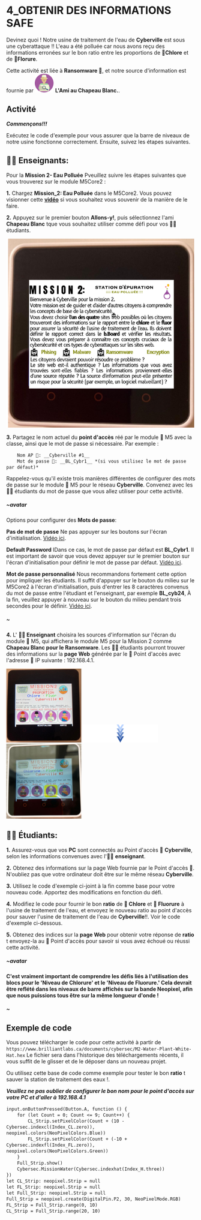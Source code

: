 # 4_OBTENIR DES INFORMATIONS SAFE

Devinez quoi ! Notre usine de traitement de l'eau de __Cyberville__ est sous une cyberattaque !! L'eau a été polluée car nous avons reçu des informations erronées sur le bon ratio entre les proportions de __🧪Chlore__ et de __🧪Florure__.

Cette activité est liée à __Ransomware  💸__, et notre source d'information est fournie par <img src="https://github.com/Brilliant-Labs/code.bl/blob/code_alpha/packaged/docs/static/mb/projects/bboard-tutorials-cyberville/ValuableData/4_Get_Safe_Information/WhiteHat.png?raw=true" alt="WhiteHat" title="WhiteHat" width="50"/> __L'Ami au Chapeau Blanc.__.
## Activité
__*Commençons!!!*__

Exécutez le code d'exemple pour vous assurer que la barre de niveaux de notre usine fonctionne correctement. Ensuite, suivez les étapes suivantes.  

## __🧑‍🏫 Enseignants:__

Pour la __Mission 2- Eau Polluée__ Pveuillez suivre les étapes suivantes que vous trouverez sur le module M5Core2 :

__1.__ Chargez __Mission_2: Eau Polluée__ dans le M5Core2. Vous pouvez visionner cette [__vidéo__](https://drive.google.com/file/d/10wwarSBpShICwBmd_FT7_MREetXONrN8/view?usp=sharing) si vous souhaitez vous souvenir de la manière de le faire.

__2.__ Appuyez sur le premier bouton __Allons-y!__, puis sélectionnez l'ami  __Chapeau Blanc__ tque vous souhaitez utiliser comme défi pour vos 🧑‍🎓 étudiants. 

![M2](https://github.com/Brilliant-Labs/code.bl/blob/code_alpha/packaged/docs/static/mb/projects/bboard-tutorials-cyberville/ValuableData/2_Get_Reliable_Information/M2_FR.png?raw=true "Mission 2")  

__3.__ Partagez le nom actuel du __point d'accès__ réé par le module 📳 M5 avec la classe, ainsi que le mot de passe si nécessaire. Par exemple :  

        Nom AP 📳: __Cyberville #1__  
        Mot de passe 🔑: __BL_Cybr1__ *(si vous utilisez le mot de passe par défaut)*

Rappelez-vous qu'il existe trois manières différentes de configurer des mots de passe sur le module 📳 M5 pour le réseau __Cyberville__. Convenez avec les 🧑‍🎓 étudiants du mot de passe que vous allez utiliser pour cette activité. 

##### ~avatar
Options pour configurer des __Mots de passe__:

__Pas de mot de passe__ Ne pas appuyer sur les boutons sur l'écran d'initialisation. [Vidéo ici](https://www.canva.com/design/DAGJhwOPNfA/C7i4j-8NuAyaVB4WW4ZQLg/watch?utm_content=DAGJhwOPNfA&utm_campaign=designshare&utm_medium=link&utm_source=editor). 

__Default Password__ IDans ce cas, le mot de passe par défaut est __BL_Cybr1__. Il est important de savoir que vous devez appuyer sur le premier bouton sur l'écran d'initialisation pour définir le mot de passe par défaut. [Vidéo ici](https://www.canva.com/design/DAGJh3x2cWc/WLy_dI8ckApegcX8nVluYw/watch?utm_content=DAGJh3x2cWc&utm_campaign=designshare&utm_medium=link&utm_source=editor). 

__Mot de passe personnalisé__ Nous recommandons fortement cette option pour impliquer les étudiants. Il suffit d'appuyer sur le bouton du milieu sur le M5Core2 à l'écran d'initialisation, puis d'entrer les 8 caractères convenus du mot de passe entre l'étudiant et l'enseignant, par exemple __BL_cyb24__, À la fin, veuillez appuyer à nouveau sur le bouton du milieu pendant trois secondes pour le définir. [Vidéo ici](https://www.canva.com/design/DAGJhzixXtc/zuFnnSe0t3ZZR298o1uEjg/watch?utm_content=DAGJhzixXtc&utm_campaign=designshare&utm_medium=link&utm_source=editor). 
##### ~

__4.__  L' __🧑‍🏫 Enseignant__ choisira les sources d'information sur l'écran du module 📳 M5, qui affichera le module M5 pour la Mission 2 comme __Chapeau Blanc pour le Ransomware__.  Les 🧑‍🎓 étudiants pourront trouver des informations sur la __page Web__ générée par le 📳 Point d'accès avec l'adresse 📮 IP suivante : 192.168.4.1.

<img src="https://github.com/Brilliant-Labs/code.bl/blob/code_alpha/packaged/docs/static/mb/projects/bboard-tutorials-cyberville/ValuableData/3_Get_Secure_Information/Hats.jpeg?raw=true" alt="Hats" title="Hats" width="200" />

<img src="https://github.com/Brilliant-Labs/code.bl/blob/code_alpha/packaged/docs/static/mb/projects/bboard-tutorials-cyberville/ValuableData/3_Get_Secure_Information/arrow.png?raw=true" alt="Hats" title="Hats" width="200" />

<img src="https://github.com/Brilliant-Labs/code.bl/blob/code_alpha/packaged/docs/static/mb/projects/bboard-tutorials-cyberville/ValuableData/4_Get_Safe_Information/M2C.png?raw=true" alt="Hats" title="Hats" width="200" />

## __🧑‍🎓 Étudiants:__

__1.__ Assurez-vous que vos __PC__ sont connectés au Point d'accès 📳 __Cyberville__, selon les informations convenues avec l'🧑‍🏫 __enseignant__.

__2.__ Obtenez des informations sur la page Web fournie par le Point d'accès 📳. N'oubliez pas que votre ordinateur doit être sur le même réseau __Cyberville__.  

__3.__ Utilisez le code d'exemple ci-joint à la fin comme base pour votre nouveau code. Apportez des modifications en fonction du défi.

__4.__ Modifiez le code pour fournir le bon __ratio__ de __🧪 Chlore__ et __🧪 Fluorure__ à l'usine de traitement de l'eau, et envoyez le nouveau ratio au point d'accès pour sauver l'usine de traitement de l'eau de __Cyberville__!!.  Voir le code d'exemple ci-dessous. 

__5.__ Obtenez des indices sur la __page Web__ pour obtenir votre réponse de __ratio__ t envoyez-la au 📳 Point d'accès pour savoir si vous avez échoué ou réussi cette activité.

##### ~avatar
__C'est vraiment important de comprendre les défis liés à l'utilisation des blocs pour le 'Niveau de Chlorure' et le 'Niveau de Fluorure.' Cela devrait être reflété dans les niveaux de barre affichés sur la bande Neopixel, afin que nous puissions tous être sur la même longueur d'onde !__
##### ~

## Exemple de code

Vous pouvez télécharger le code pour cette activité à partir de `https://www.brilliantlabs.ca/documents/cybersec/M2-Water-Plant-White-Hat.hex`  Le fichier sera dans l'historique des téléchargements récents, il vous suffit de le glisser et de le déposer dans un nouveau projet.


Ou utilisez cette base de code comme exemple pour tester le bon __ratio__ t sauver la station de traitement des eaux !.

__*Veuillez ne pas oublier de configurer le bon nom pour le point d'accès sur votre PC et d'aller à 192.168.4.1*__

```blocks
input.onButtonPressed(Button.A, function () {
    for (let Count = 0; Count <= 9; Count++) {
        CL_Strip.setPixelColor(Count + (10 - Cybersec.indexcl(Index_CL.zero)), neopixel.colors(NeoPixelColors.Blue))
        FL_Strip.setPixelColor(Count + (-10 + Cybersec.indexfl(Index_FL.zero)), neopixel.colors(NeoPixelColors.Green))
    }
    Full_Strip.show()
    Cybersec.MissionWater(Cybersec.indexhat(Index_H.three))
})
let CL_Strip: neopixel.Strip = null
let FL_Strip: neopixel.Strip = null
let Full_Strip: neopixel.Strip = null
Full_Strip = neopixel.create(DigitalPin.P2, 30, NeoPixelMode.RGB)
FL_Strip = Full_Strip.range(0, 10)
CL_Strip = Full_Strip.range(20, 10)

```